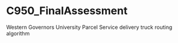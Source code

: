 # C950_FinalAssessment
Western Governors University Parcel Service delivery truck routing algorithm
